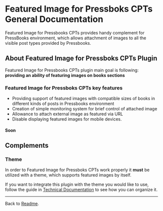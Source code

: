 # Featured Image for Pressboks CPTs General Documentation

Featured Image for Pressbooks CPTs provides handy complement for PressBooks environment, which allows attachment of images to all the visible post types provided by Pressbooks.

## About Featured Image for Pressboks CPTs Plugin
Featured Image for Pressbooks CPTs plugin main goal is following:
**providing an ability of featuring images on books sections**


### Featured Image for Pressboks CPTs key features
* Providing support of featured images with compatible sizes of books in different kinds of posts in Pressbooks environment
* Creation of simple monitoring system for brief control of attached image
* Allowance to attach external image as featured via URL
* Disable displaying featured images for mobile devices.

#### Soon

## Complements

### Theme
In order to Featured Image for Pressboks CPTs work properly it **must** be utilized with a theme, which supports featured images by itself.

If you want to integrate this plugin with the theme you would like to use, follow the guide in [Technical Documentation](documentation-technical.md) to see how you can organize it.

---
Back to [Readme](../README.md).
